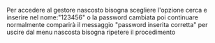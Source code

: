 Per accedere al gestore nascosto bisogna scegliere l'opzione cerca e inserire nel nome:"123456" o la password cambiata poi continuare normalmente comparirà il messaggio "password inserita corretta" per uscire
dal menu nascosta bisogna ripetere il procedimento
